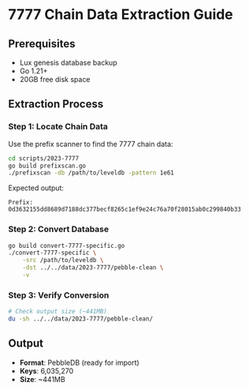 # 7777 Chain Data Extraction Guide

## Prerequisites

- Lux genesis database backup
- Go 1.21+
- 20GB free disk space

## Extraction Process

### Step 1: Locate Chain Data

Use the prefix scanner to find the 7777 chain data:

```bash
cd scripts/2023-7777
go build prefixscan.go
./prefixscan -db /path/to/leveldb -pattern 1e61
```

Expected output:
```
Prefix: 0d3632155dd8689d7188dc377becf8265c1ef9e24c76a70f28015ab0c299840b33
```

### Step 2: Convert Database

```bash
go build convert-7777-specific.go
./convert-7777-specific \
    -src /path/to/leveldb \
    -dst ../../data/2023-7777/pebble-clean \
    -v
```

### Step 3: Verify Conversion

```bash
# Check output size (~441MB)
du -sh ../../data/2023-7777/pebble-clean/
```

## Output

- **Format**: PebbleDB (ready for import)
- **Keys**: 6,035,270
- **Size**: ~441MB
